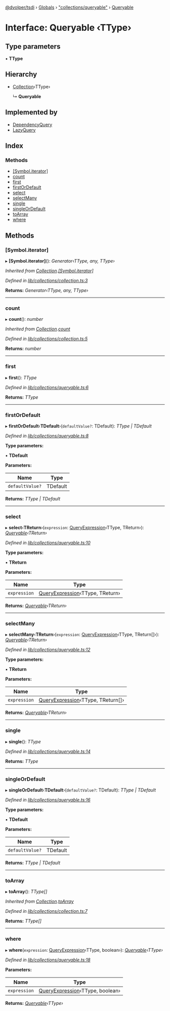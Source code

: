[@dvolper/tsdi](../README.md) › [Globals](../globals.md) › ["collections/queryable"](../modules/_collections_queryable_.md) › [Queryable](_collections_queryable_.queryable.md)

# Interface: Queryable ‹**TType**›

## Type parameters

▪ **TType**

## Hierarchy

* [Collection](_collections_collection_.collection.md)‹TType›

  ↳ **Queryable**

## Implemented by

* [DependencyQuery](../classes/_collections_dependency_query_.dependencyquery.md)
* [LazyQuery](../classes/_collections_lazy_query_.lazyquery.md)

## Index

### Methods

* [[Symbol.iterator]](_collections_queryable_.queryable.md#[symbol.iterator])
* [count](_collections_queryable_.queryable.md#count)
* [first](_collections_queryable_.queryable.md#first)
* [firstOrDefault](_collections_queryable_.queryable.md#firstordefault)
* [select](_collections_queryable_.queryable.md#select)
* [selectMany](_collections_queryable_.queryable.md#selectmany)
* [single](_collections_queryable_.queryable.md#single)
* [singleOrDefault](_collections_queryable_.queryable.md#singleordefault)
* [toArray](_collections_queryable_.queryable.md#toarray)
* [where](_collections_queryable_.queryable.md#where)

## Methods

###  [Symbol.iterator]

▸ **[Symbol.iterator]**(): *Generator‹TType, any, TType›*

*Inherited from [Collection](_collections_collection_.collection.md).[[Symbol.iterator]](_collections_collection_.collection.md#[symbol.iterator])*

*Defined in [lib/collections/collection.ts:3](https://github.com/DavidVollmers/typescript-dependency-injection/blob/7e05792/packages/tsdi/lib/collections/collection.ts#L3)*

**Returns:** *Generator‹TType, any, TType›*

___

###  count

▸ **count**(): *number*

*Inherited from [Collection](_collections_collection_.collection.md).[count](_collections_collection_.collection.md#count)*

*Defined in [lib/collections/collection.ts:5](https://github.com/DavidVollmers/typescript-dependency-injection/blob/7e05792/packages/tsdi/lib/collections/collection.ts#L5)*

**Returns:** *number*

___

###  first

▸ **first**(): *TType*

*Defined in [lib/collections/queryable.ts:6](https://github.com/DavidVollmers/typescript-dependency-injection/blob/7e05792/packages/tsdi/lib/collections/queryable.ts#L6)*

**Returns:** *TType*

___

###  firstOrDefault

▸ **firstOrDefault**‹**TDefault**›(`defaultValue?`: TDefault): *TType | TDefault*

*Defined in [lib/collections/queryable.ts:8](https://github.com/DavidVollmers/typescript-dependency-injection/blob/7e05792/packages/tsdi/lib/collections/queryable.ts#L8)*

**Type parameters:**

▪ **TDefault**

**Parameters:**

Name | Type |
------ | ------ |
`defaultValue?` | TDefault |

**Returns:** *TType | TDefault*

___

###  select

▸ **select**‹**TReturn**›(`expression`: [QueryExpression](../modules/_collections_query_expression_.md#queryexpression)‹TType, TReturn›): *[Queryable](_collections_queryable_.queryable.md)‹TReturn›*

*Defined in [lib/collections/queryable.ts:10](https://github.com/DavidVollmers/typescript-dependency-injection/blob/7e05792/packages/tsdi/lib/collections/queryable.ts#L10)*

**Type parameters:**

▪ **TReturn**

**Parameters:**

Name | Type |
------ | ------ |
`expression` | [QueryExpression](../modules/_collections_query_expression_.md#queryexpression)‹TType, TReturn› |

**Returns:** *[Queryable](_collections_queryable_.queryable.md)‹TReturn›*

___

###  selectMany

▸ **selectMany**‹**TReturn**›(`expression`: [QueryExpression](../modules/_collections_query_expression_.md#queryexpression)‹TType, TReturn[]›): *[Queryable](_collections_queryable_.queryable.md)‹TReturn›*

*Defined in [lib/collections/queryable.ts:12](https://github.com/DavidVollmers/typescript-dependency-injection/blob/7e05792/packages/tsdi/lib/collections/queryable.ts#L12)*

**Type parameters:**

▪ **TReturn**

**Parameters:**

Name | Type |
------ | ------ |
`expression` | [QueryExpression](../modules/_collections_query_expression_.md#queryexpression)‹TType, TReturn[]› |

**Returns:** *[Queryable](_collections_queryable_.queryable.md)‹TReturn›*

___

###  single

▸ **single**(): *TType*

*Defined in [lib/collections/queryable.ts:14](https://github.com/DavidVollmers/typescript-dependency-injection/blob/7e05792/packages/tsdi/lib/collections/queryable.ts#L14)*

**Returns:** *TType*

___

###  singleOrDefault

▸ **singleOrDefault**‹**TDefault**›(`defaultValue?`: TDefault): *TType | TDefault*

*Defined in [lib/collections/queryable.ts:16](https://github.com/DavidVollmers/typescript-dependency-injection/blob/7e05792/packages/tsdi/lib/collections/queryable.ts#L16)*

**Type parameters:**

▪ **TDefault**

**Parameters:**

Name | Type |
------ | ------ |
`defaultValue?` | TDefault |

**Returns:** *TType | TDefault*

___

###  toArray

▸ **toArray**(): *TType[]*

*Inherited from [Collection](_collections_collection_.collection.md).[toArray](_collections_collection_.collection.md#toarray)*

*Defined in [lib/collections/collection.ts:7](https://github.com/DavidVollmers/typescript-dependency-injection/blob/7e05792/packages/tsdi/lib/collections/collection.ts#L7)*

**Returns:** *TType[]*

___

###  where

▸ **where**(`expression`: [QueryExpression](../modules/_collections_query_expression_.md#queryexpression)‹TType, boolean›): *[Queryable](_collections_queryable_.queryable.md)‹TType›*

*Defined in [lib/collections/queryable.ts:18](https://github.com/DavidVollmers/typescript-dependency-injection/blob/7e05792/packages/tsdi/lib/collections/queryable.ts#L18)*

**Parameters:**

Name | Type |
------ | ------ |
`expression` | [QueryExpression](../modules/_collections_query_expression_.md#queryexpression)‹TType, boolean› |

**Returns:** *[Queryable](_collections_queryable_.queryable.md)‹TType›*

